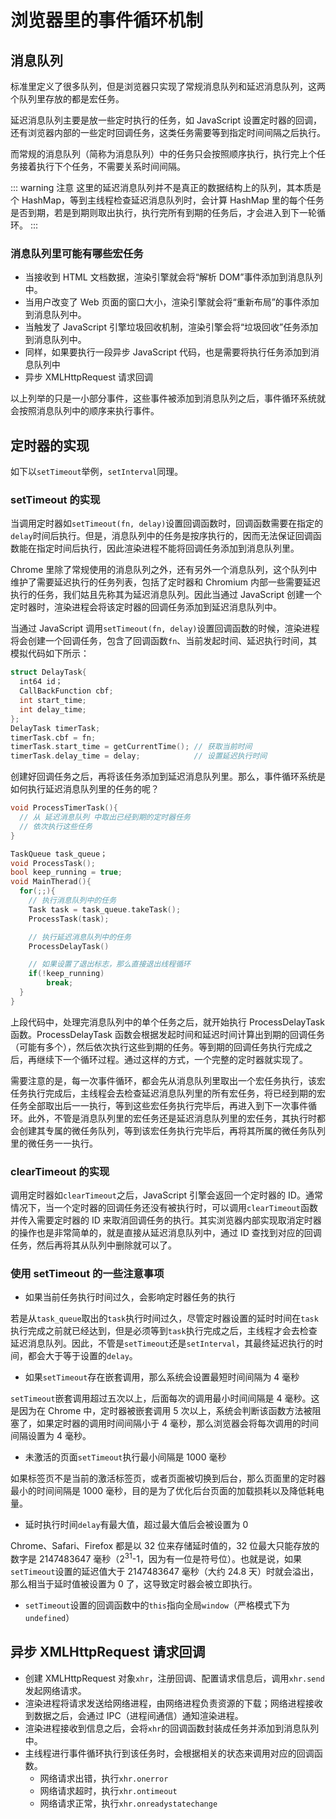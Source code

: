 # 浏览器里的事件循环机制

## 消息队列

标准里定义了很多队列，但是浏览器只实现了常规消息队列和延迟消息队列，这两个队列里存放的都是宏任务。

延迟消息队列主要是放一些定时执行的任务，如 JavaScript 设置定时器的回调，还有浏览器内部的一些定时回调任务，这类任务需要等到指定时间间隔之后执行。

而常规的消息队列（简称为消息队列）中的任务只会按照顺序执行，执行完上个任务接着执行下个任务，不需要关系时间间隔。

::: warning 注意
这里的延迟消息队列并不是真正的数据结构上的队列，其本质是个 HashMap，等到主线程检查延迟消息队列时，会计算 HashMap 里的每个任务是否到期，若是到期则取出执行，执行完所有到期的任务后，才会进入到下一轮循环。
:::

### 消息队列里可能有哪些宏任务

- 当接收到 HTML 文档数据，渲染引擎就会将“解析 DOM”事件添加到消息队列中。
- 当用户改变了 Web 页面的窗口大小，渲染引擎就会将“重新布局”的事件添加到消息队列中。
- 当触发了 JavaScript 引擎垃圾回收机制，渲染引擎会将“垃圾回收”任务添加到消息队列中。
- 同样，如果要执行一段异步 JavaScript 代码，也是需要将执行任务添加到消息队列中
- 异步 XMLHttpRequest 请求回调

以上列举的只是一小部分事件，这些事件被添加到消息队列之后，事件循环系统就会按照消息队列中的顺序来执行事件。

## 定时器的实现

如下以`setTimeout`举例，`setInterval`同理。

### setTimeout 的实现

当调用定时器如`setTimeout(fn, delay)`设置回调函数时，回调函数需要在指定的`delay`时间后执行。但是，消息队列中的任务是按序执行的，因而无法保证回调函数能在指定时间后执行，因此渲染进程不能将回调任务添加到消息队列里。

Chrome 里除了常规使用的消息队列之外，还有另外一个消息队列，这个队列中维护了需要延迟执行的任务列表，包括了定时器和 Chromium 内部一些需要延迟执行的任务，我们姑且先称其为延迟消息队列。因此当通过 JavaScript 创建一个定时器时，渲染进程会将该定时器的回调任务添加到延迟消息队列中。

当通过 JavaScript 调用`setTimeout(fn, delay)`设置回调函数的时候，渲染进程将会创建一个回调任务，包含了回调函数`fn`、当前发起时间、延迟执行时间，其模拟代码如下所示：

```c++
struct DelayTask{
  int64 id；
  CallBackFunction cbf;
  int start_time;
  int delay_time;
};
DelayTask timerTask;
timerTask.cbf = fn;
timerTask.start_time = getCurrentTime(); // 获取当前时间
timerTask.delay_time = delay;            // 设置延迟执行时间
```

创建好回调任务之后，再将该任务添加到延迟消息队列里。那么，事件循环系统是如何执行延迟消息队列里的任务的呢？

```c++
void ProcessTimerTask(){
  // 从 延迟消息队列 中取出已经到期的定时器任务
  // 依次执行这些任务
}

TaskQueue task_queue；
void ProcessTask();
bool keep_running = true;
void MainTherad(){
  for(;;){
    // 执行消息队列中的任务
    Task task = task_queue.takeTask();
    ProcessTask(task);

    // 执行延迟消息队列中的任务
    ProcessDelayTask()

    // 如果设置了退出标志，那么直接退出线程循环
    if(!keep_running)
        break;
  }
}
```

上段代码中，处理完消息队列中的单个任务之后，就开始执行 ProcessDelayTask 函数。ProcessDelayTask 函数会根据发起时间和延迟时间计算出到期的回调任务（可能有多个），然后依次执行这些到期的任务。等到期的回调任务执行完成之后，再继续下一个循环过程。通过这样的方式，一个完整的定时器就实现了。

需要注意的是，每一次事件循环，都会先从消息队列里取出一个宏任务执行，该宏任务执行完成后，主线程会去检查延迟消息队列里的所有宏任务，将已经到期的宏任务全部取出后一一执行，等到这些宏任务执行完毕后，再进入到下一次事件循环。此外，不管是消息队列里的宏任务还是延迟消息队列里的宏任务，其执行时都会创建其专属的微任务队列，等到该宏任务执行完毕后，再将其所属的微任务队列里的微任务一一执行。

### clearTimeout 的实现

调用定时器如`clearTimeout`之后，JavaScript 引擎会返回一个定时器的 ID。通常情况下，当一个定时器的回调任务还没有被执行时，可以调用`clearTimeout`函数并传入需要定时器的 ID 来取消回调任务的执行。其实浏览器内部实现取消定时器的操作也是非常简单的，就是直接从延迟消息队列中，通过 ID 查找到对应的回调任务，然后再将其从队列中删除就可以了。

### 使用 setTimeout 的一些注意事项

- 如果当前任务执行时间过久，会影响定时器任务的执行

若是从`task_queue`取出的`task`执行时间过久，尽管定时器设置的延时时间在`task`执行完成之前就已经达到，但是必须等到`task`执行完成之后，主线程才会去检查延迟消息队列。因此，不管是`setTimeout`还是`setInterval`，其最终延迟执行的时间，都会大于等于设置的`delay`。

- 如果`setTimeout`存在嵌套调用，那么系统会设置最短时间间隔为 4 毫秒

`setTimeout`嵌套调用超过五次以上，后面每次的调用最小时间间隔是 4 毫秒。这是因为在 Chrome 中，定时器被嵌套调用 5 次以上，系统会判断该函数方法被阻塞了，如果定时器的调用时间间隔小于 4 毫秒，那么浏览器会将每次调用的时间间隔设置为 4 毫秒。

- 未激活的页面`setTimeout`执行最小间隔是 1000 毫秒

如果标签页不是当前的激活标签页，或者页面被切换到后台，那么页面里的定时器最小的时间间隔是 1000 毫秒，目的是为了优化后台页面的加载损耗以及降低耗电量。

- 延时执行时间`delay`有最大值，超过最大值后会被设置为 0

Chrome、Safari、Firefox 都是以 32 位来存储延时值的，32 位最大只能存放的数字是 2147483647 毫秒（2<sup>31</sup>-1，因为有一位是符号位）。也就是说，如果`setTimeout`设置的延迟值大于 2147483647 毫秒（大约 24.8 天）时就会溢出，那么相当于延时值被设置为 0 了，这导致定时器会被立即执行。

- `setTimeout`设置的回调函数中的`this`指向全局`window`（严格模式下为`undefined`）

## 异步 XMLHttpRequest 请求回调

- 创建 XMLHttpRequest 对象`xhr`，注册回调、配置请求信息后，调用`xhr.send`发起网络请求。
- 渲染进程将请求发送给网络进程，由网络进程负责资源的下载；网络进程接收到数据之后，会通过 IPC（进程间通信）通知渲染进程。
- 渲染进程接收到信息之后，会将`xhr`的回调函数封装成任务并添加到消息队列中。
- 主线程进行事件循环执行到该任务时，会根据相关的状态来调用对应的回调函数。
  - 网络请求出错，执行`xhr.onerror`
  - 网络请求超时，执行`xhr.ontimeout`
  - 网络请求正常，执行`xhr.onreadystatechange`
